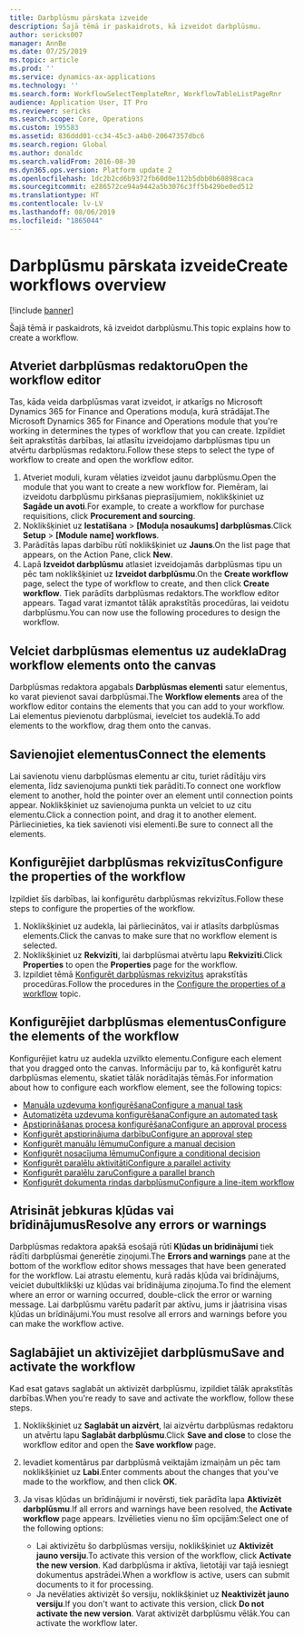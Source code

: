 ```yaml
---
title: Darbplūsmu pārskata izveide
description: Šajā tēmā ir paskaidrots, kā izveidot darbplūsmu.
author: sericks007
manager: AnnBe
ms.date: 07/25/2019
ms.topic: article
ms.prod: ''
ms.service: dynamics-ax-applications
ms.technology: ''
ms.search.form: WorkflowSelectTemplateRnr, WorkflowTableListPageRnr
audience: Application User, IT Pro
ms.reviewer: sericks
ms.search.scope: Core, Operations
ms.custom: 195583
ms.assetid: 836ddd01-cc34-45c3-a4b0-20647357dbc6
ms.search.region: Global
ms.author: donaldc
ms.search.validFrom: 2016-08-30
ms.dyn365.ops.version: Platform update 2
ms.openlocfilehash: 1dc2b2cd6b9372fb60d0e112b5dbb0b60898caca
ms.sourcegitcommit: e286572ce94a9442a5b3076c3ff5b429be0ed512
ms.translationtype: HT
ms.contentlocale: lv-LV
ms.lasthandoff: 08/06/2019
ms.locfileid: "1865044"
---
```

# <a name="create-workflows-overview"></a><span data-ttu-id="6e598-103">Darbplūsmu pārskata izveide</span><span class="sxs-lookup"><span data-stu-id="6e598-103">Create workflows overview</span></span>

[!include [banner](../includes/banner.md)]

<span data-ttu-id="6e598-104">Šajā tēmā ir paskaidrots, kā izveidot darbplūsmu.</span><span class="sxs-lookup"><span data-stu-id="6e598-104">This topic explains how to create a workflow.</span></span>

## <a name="open-the-workflow-editor"></a><span data-ttu-id="6e598-105">Atveriet darbplūsmas redaktoru</span><span class="sxs-lookup"><span data-stu-id="6e598-105">Open the workflow editor</span></span>

<span data-ttu-id="6e598-106">Tas, kāda veida darbplūsmas varat izveidot, ir atkarīgs no Microsoft Dynamics 365 for Finance and Operations moduļa, kurā strādājat.</span><span class="sxs-lookup"><span data-stu-id="6e598-106">The Microsoft Dynamics 365 for Finance and Operations module that you're working in determines the types of workflow that you can create.</span></span> <span data-ttu-id="6e598-107">Izpildiet šeit aprakstītās darbības, lai atlasītu izveidojamo darbplūsmas tipu un atvērtu darbplūsmas redaktoru.</span><span class="sxs-lookup"><span data-stu-id="6e598-107">Follow these steps to select the type of workflow to create and open the workflow editor.</span></span>

1. <span data-ttu-id="6e598-108">Atveriet moduli, kuram vēlaties izveidot jaunu darbplūsmu.</span><span class="sxs-lookup"><span data-stu-id="6e598-108">Open the module that you want to create a new workflow for.</span></span> <span data-ttu-id="6e598-109">Piemēram, lai izveidotu darbplūsmu pirkšanas pieprasījumiem, noklikšķiniet uz **Sagāde un avoti**.</span><span class="sxs-lookup"><span data-stu-id="6e598-109">For example, to create a workflow for purchase requisitions, click **Procurement and sourcing**.</span></span>
2. <span data-ttu-id="6e598-110">Noklikšķiniet uz **Iestatīšana** &gt; **\[Moduļa nosaukums\] darbplūsmas**.</span><span class="sxs-lookup"><span data-stu-id="6e598-110">Click **Setup** &gt; **\[Module name\] workflows**.</span></span>
3. <span data-ttu-id="6e598-111">Parādītās lapas darbību rūtī noklikšķiniet uz **Jauns**.</span><span class="sxs-lookup"><span data-stu-id="6e598-111">On the list page that appears, on the Action Pane, click **New**.</span></span>
4. <span data-ttu-id="6e598-112">Lapā **Izveidot darbplūsmu** atlasiet izveidojamās darbplūsmas tipu un pēc tam noklikšķiniet uz **Izveidot darbplūsmu**.</span><span class="sxs-lookup"><span data-stu-id="6e598-112">On the **Create workflow** page, select the type of workflow to create, and then click **Create workflow**.</span></span> <span data-ttu-id="6e598-113">Tiek parādīts darbplūsmas redaktors.</span><span class="sxs-lookup"><span data-stu-id="6e598-113">The workflow editor appears.</span></span> <span data-ttu-id="6e598-114">Tagad varat izmantot tālāk aprakstītās procedūras, lai veidotu darbplūsmu.</span><span class="sxs-lookup"><span data-stu-id="6e598-114">You can now use the following procedures to design the workflow.</span></span>

## <a name="drag-workflow-elements-onto-the-canvas"></a><span data-ttu-id="6e598-115">Velciet darbplūsmas elementus uz audekla</span><span class="sxs-lookup"><span data-stu-id="6e598-115">Drag workflow elements onto the canvas</span></span>

<span data-ttu-id="6e598-116">Darbplūsmas redaktora apgabals **Darbplūsmas elementi** satur elementus, ko varat pievienot savai darbplūsmai.</span><span class="sxs-lookup"><span data-stu-id="6e598-116">The **Workflow elements** area of the workflow editor contains the elements that you can add to your workflow.</span></span> <span data-ttu-id="6e598-117">Lai elementus pievienotu darbplūsmai, ievelciet tos audeklā.</span><span class="sxs-lookup"><span data-stu-id="6e598-117">To add elements to the workflow, drag them onto the canvas.</span></span>

## <a name="connect-the-elements"></a><span data-ttu-id="6e598-118">Savienojiet elementus</span><span class="sxs-lookup"><span data-stu-id="6e598-118">Connect the elements</span></span>

<span data-ttu-id="6e598-119">Lai savienotu vienu darbplūsmas elementu ar citu, turiet rādītāju virs elementa, līdz savienojuma punkti tiek parādīti.</span><span class="sxs-lookup"><span data-stu-id="6e598-119">To connect one workflow element to another, hold the pointer over an element until connection points appear.</span></span> <span data-ttu-id="6e598-120">Noklikšķiniet uz savienojuma punkta un velciet to uz citu elementu.</span><span class="sxs-lookup"><span data-stu-id="6e598-120">Click a connection point, and drag it to another element.</span></span> <span data-ttu-id="6e598-121">Pārliecinieties, ka tiek savienoti visi elementi.</span><span class="sxs-lookup"><span data-stu-id="6e598-121">Be sure to connect all the elements.</span></span>

## <a name="configure-the-properties-of-the-workflow"></a><span data-ttu-id="6e598-122">Konfigurējiet darbplūsmas rekvizītus</span><span class="sxs-lookup"><span data-stu-id="6e598-122">Configure the properties of the workflow</span></span>

<span data-ttu-id="6e598-123">Izpildiet šīs darbības, lai konfigurētu darbplūsmas rekvizītus.</span><span class="sxs-lookup"><span data-stu-id="6e598-123">Follow these steps to configure the properties of the workflow.</span></span>

1. <span data-ttu-id="6e598-124">Noklikšķiniet uz audekla, lai pārliecinātos, vai ir atlasīts darbplūsmas elements.</span><span class="sxs-lookup"><span data-stu-id="6e598-124">Click the canvas to make sure that no workflow element is selected.</span></span>
2. <span data-ttu-id="6e598-125">Noklikšķiniet uz **Rekvizīti**, lai darbplūsmai atvērtu lapu **Rekvizīti**.</span><span class="sxs-lookup"><span data-stu-id="6e598-125">Click **Properties** to open the **Properties** page for the workflow.</span></span>
3. <span data-ttu-id="6e598-126">Izpildiet tēmā [Konfigurēt darbplūsmas rekvizītus](configure-workflow-properties.md) aprakstītās procedūras.</span><span class="sxs-lookup"><span data-stu-id="6e598-126">Follow the procedures in the [Configure the properties of a workflow](configure-workflow-properties.md) topic.</span></span>

## <a name="configure-the-elements-of-the-workflow"></a><span data-ttu-id="6e598-127">Konfigurējiet darbplūsmas elementus</span><span class="sxs-lookup"><span data-stu-id="6e598-127">Configure the elements of the workflow</span></span>

<span data-ttu-id="6e598-128">Konfigurējiet katru uz audekla uzvilkto elementu.</span><span class="sxs-lookup"><span data-stu-id="6e598-128">Configure each element that you dragged onto the canvas.</span></span> <span data-ttu-id="6e598-129">Informāciju par to, kā konfigurēt katru darbplūsmas elementu, skatiet tālāk norādītajās tēmās.</span><span class="sxs-lookup"><span data-stu-id="6e598-129">For information about how to configure each workflow element, see the following topics:</span></span>

- [<span data-ttu-id="6e598-130">Manuāla uzdevuma konfigurēšana</span><span class="sxs-lookup"><span data-stu-id="6e598-130">Configure a manual task</span></span>](configure-manual-task-workflow.md)
- [<span data-ttu-id="6e598-131">Automatizēta uzdevuma konfigurēšana</span><span class="sxs-lookup"><span data-stu-id="6e598-131">Configure an automated task</span></span>](configure-automated-task-workflow.md)
- [<span data-ttu-id="6e598-132">Apstiprināšanas procesa konfigurēšana</span><span class="sxs-lookup"><span data-stu-id="6e598-132">Configure an approval process</span></span>](configure-approval-process-workflow.md)
- [<span data-ttu-id="6e598-133">Konfigurēt apstiprinājuma darbību</span><span class="sxs-lookup"><span data-stu-id="6e598-133">Configure an approval step</span></span>](configure-approval-step-workflow.md)
- [<span data-ttu-id="6e598-134">Konfigurēt manuālu lēmumu</span><span class="sxs-lookup"><span data-stu-id="6e598-134">Configure a manual decision</span></span>](configure-manual-decision-workflow.md)
- [<span data-ttu-id="6e598-135">Konfigurēt nosacījuma lēmumu</span><span class="sxs-lookup"><span data-stu-id="6e598-135">Configure a conditional decision</span></span>](configure-conditional-decision-workflow.md)
- [<span data-ttu-id="6e598-136">Konfigurēt paralēlu aktivitāti</span><span class="sxs-lookup"><span data-stu-id="6e598-136">Configure a parallel activity</span></span>](configure-parallel-activity-workflow.md)
- [<span data-ttu-id="6e598-137">Konfigurēt paralēlu zaru</span><span class="sxs-lookup"><span data-stu-id="6e598-137">Configure a parallel branch</span></span>](configure-parallel-branch-workflow.md)
- [<span data-ttu-id="6e598-138">Konfigurēt dokumenta rindas darbplūsmu</span><span class="sxs-lookup"><span data-stu-id="6e598-138">Configure a line-item workflow</span></span>](configure-line-item-workflow.md)

## <a name="resolve-any-errors-or-warnings"></a><span data-ttu-id="6e598-139">Atrisināt jebkuras kļūdas vai brīdinājumus</span><span class="sxs-lookup"><span data-stu-id="6e598-139">Resolve any errors or warnings</span></span>

<span data-ttu-id="6e598-140">Darbplūsmas redaktora apakšā esošajā rūtī **Kļūdas un brīdinājumi** tiek rādīti darbplūsmai ģenerētie ziņojumi.</span><span class="sxs-lookup"><span data-stu-id="6e598-140">The **Errors and warnings** pane at the bottom of the workflow editor shows messages that have been generated for the workflow.</span></span> <span data-ttu-id="6e598-141">Lai atrastu elementu, kurā radās kļūda vai brīdinājums, veiciet dubultklikšķi uz kļūdas vai brīdinājuma ziņojuma.</span><span class="sxs-lookup"><span data-stu-id="6e598-141">To find the element where an error or warning occurred, double-click the error or warning message.</span></span> <span data-ttu-id="6e598-142">Lai darbplūsmu varētu padarīt par aktīvu, jums ir jāatrisina visas kļūdas un brīdinājumi.</span><span class="sxs-lookup"><span data-stu-id="6e598-142">You must resolve all errors and warnings before you can make the workflow active.</span></span>

## <a name="save-and-activate-the-workflow"></a><span data-ttu-id="6e598-143">Saglabājiet un aktivizējiet darbplūsmu</span><span class="sxs-lookup"><span data-stu-id="6e598-143">Save and activate the workflow</span></span>

<span data-ttu-id="6e598-144">Kad esat gatavs saglabāt un aktivizēt darbplūsmu, izpildiet tālāk aprakstītās darbības.</span><span class="sxs-lookup"><span data-stu-id="6e598-144">When you're ready to save and activate the workflow, follow these steps.</span></span>

1. <span data-ttu-id="6e598-145">Noklikšķiniet uz **Saglabāt un aizvērt**, lai aizvērtu darbplūsmas redaktoru un atvērtu lapu **Saglabāt darbplūsmu**.</span><span class="sxs-lookup"><span data-stu-id="6e598-145">Click **Save and close** to close the workflow editor and open the **Save workflow** page.</span></span>
2. <span data-ttu-id="6e598-146">Ievadiet komentārus par darbplūsmā veiktajām izmaiņām un pēc tam noklikšķiniet uz **Labi**.</span><span class="sxs-lookup"><span data-stu-id="6e598-146">Enter comments about the changes that you've made to the workflow, and then click **OK**.</span></span>
3. <span data-ttu-id="6e598-147">Ja visas kļūdas un brīdinājumi ir novērsti, tiek parādīta lapa **Aktivizēt darbplūsmu**.</span><span class="sxs-lookup"><span data-stu-id="6e598-147">If all errors and warnings have been resolved, the **Activate workflow** page appears.</span></span> <span data-ttu-id="6e598-148">Izvēlieties vienu no šīm opcijām:</span><span class="sxs-lookup"><span data-stu-id="6e598-148">Select one of the following options:</span></span>

    - <span data-ttu-id="6e598-149">Lai aktivizētu šo darbplūsmas versiju, noklikšķiniet uz **Aktivizēt jauno versiju**.</span><span class="sxs-lookup"><span data-stu-id="6e598-149">To activate this version of the workflow, click **Activate the new version**.</span></span> <span data-ttu-id="6e598-150">Kad darbplūsma ir aktīva, lietotāji var tajā iesniegt dokumentus apstrādei.</span><span class="sxs-lookup"><span data-stu-id="6e598-150">When a workflow is active, users can submit documents to it for processing.</span></span>
    - <span data-ttu-id="6e598-151">Ja nevēlaties aktivizēt šo versiju, noklikšķiniet uz **Neaktivizēt jauno versiju**.</span><span class="sxs-lookup"><span data-stu-id="6e598-151">If you don't want to activate this version, click **Do not activate the new version**.</span></span> <span data-ttu-id="6e598-152">Varat aktivizēt darbplūsmu vēlāk.</span><span class="sxs-lookup"><span data-stu-id="6e598-152">You can activate the workflow later.</span></span>
